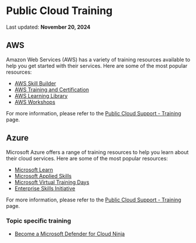 # Public Cloud Training

Last updated: **November 20, 2024**

## AWS

Amazon Web Services (AWS) has a variety of training resources available to help you get started with their services. Here are some of the most popular resources:

* [AWS Skill Builder](https://explore.skillbuilder.aws/learn)
* [AWS Training and Certification](https://www.aws.training/)
* [AWS Learning Library](https://www.aws.training/LearningLibrary)
* [AWS Workshops](https://workshops.aws/)

For more information, please refer to the [Public Cloud Support - Training](https://digital.gov.bc.ca/cloud/services/public/get-support/#training) page.

## Azure

Microsoft Azure offers a range of training resources to help you learn about their cloud services. Here are some of the most popular resources:

* [Microsoft Learn](https://learn.microsoft.com/en-us/training/)
* [Microsoft Applied Skills](https://learn.microsoft.com/en-us/credentials/browse/?credential_types=applied%20skills)
* [Microsoft Virtual Training Days](https://events.microsoft.com/en-us/mvtd)
* [Enterprise Skills Initiative](https://esi.microsoft.com/)

For more information, please refer to the [Public Cloud Support - Training](https://digital.gov.bc.ca/cloud/services/public/get-support/#training) page.

### Topic specific training

* [Become a Microsoft Defender for Cloud Ninja](https://techcommunity.microsoft.com/blog/microsoftdefendercloudblog/become-a-microsoft-defender-for-cloud-ninja/1608761)
